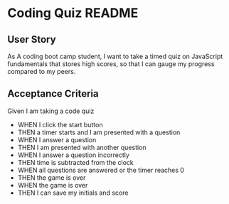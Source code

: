 # Coding Quiz README

## User Story

As A coding boot camp student, I want to take a timed quiz on JavaScript fundamentals that stores high scores, so that I can gauge my progress compared to my peers.

## Acceptance Criteria

Given I am taking a code quiz

- WHEN I click the start button
- THEN a timer starts and I am presented with a question
- WHEN I answer a question
- THEN I am presented with another question
- WHEN I answer a question incorrectly
- THEN time is subtracted from the clock
- WHEN all questions are answered or the timer reaches 0
- THEN the game is over
- WHEN the game is over
- THEN I can save my initials and score
